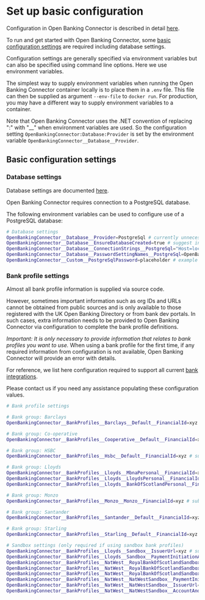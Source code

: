 # Set up basic configuration

Configuration in Open Banking Connector is described in detail [here](../../configuration/README.md).

To run and get started with Open Banking Connector, some [basic configuration settings](#basic-configuration-settings)
are required including database settings.

Configuration settings are generally specified via environment variables but can also be specified using command line
options. Here we use environment variables.

The simplest way to supply environment variables when running the Open Banking Connector container locally is to place
them in a `.env` file. This file can then be supplied as argument `--env-file` to `docker run`. For production, you
may have a different way to supply environment variables to a container.

Note that Open Banking Connector uses the .NET convention of replacing ":" with "__" when environment variables are
used. So the configuration setting `OpenBankingConnector:Database:Provider` is set by the environment variable
`OpenBankingConnector__Database__Provider`.

## Basic configuration settings

### Database settings

Database settings are documented [here](../../configuration/database-settings.md).

Open Banking Connector requires connection to a PostgreSQL database.

The following environment variables can be used to configure use of a PostgreSQL database:

```bash
# Database settings
OpenBankingConnector__Database__Provider=PostgreSql # currently unnecessary as this is the default but recommended for future-proofing
OpenBankingConnector__Database__EnsureDatabaseCreated=true # suggest initially true to allow Open Banking Connector to create database on first use, then later false
OpenBankingConnector__Database__ConnectionStrings__PostgreSql="Host=localhost;Database=test;Username=postgres" # substitute your connection string without password
OpenBankingConnector__Database__PasswordSettingNames__PostgreSql=OpenBankingConnector:Custom:PostgreSqlPassword # substitute name of environment variable providing database password
OpenBankingConnector__Custom__PostgreSqlPassword=placeholder # example arbitrary environment variable that supplies database password
```

### Bank profile settings

Almost all bank profile information is supplied via source code.

However, sometimes important information such as org IDs and URLs cannot be obtained from public sources and is only
available to those registered with the UK Open Banking Directory or from bank dev portals. In such cases, extra
information needs to be provided to Open Banking Connector via configuration to complete the bank profile definitions.

*Important: It is only necessary to provide information that relates to bank profiles you want to use.* When using a
bank profile for the first time, if any required information from configuration is not available, Open Banking Connector
will provide an error with details.

For reference, we list here configuration required to support all
current [bank integrations](../../bank-integrations.md).

Please contact us if you need any assistance populating these configuration values.

```bash
# Bank profile settings

# Bank group: Barclays
OpenBankingConnector__BankProfiles__Barclays__Default__FinancialId=xyz # substitute value

# Bank group: Co-operative
OpenBankingConnector__BankProfiles__Cooperative__Default__FinancialId=xyz # substitute value

# Bank group: HSBC
OpenBankingConnector__BankProfiles__Hsbc__Default__FinancialId=xyz # substitute value

# Bank group: Lloyds
OpenBankingConnector__BankProfiles__Lloyds__MbnaPersonal__FinancialId=xyz # substitute value
OpenBankingConnector__BankProfiles__Lloyds__LloydsPersonal__FinancialId=xyz # substitute value
OpenBankingConnector__BankProfiles__Lloyds__BankOfScotlandPersonal__FinancialId=xyz # substitute value

# Bank group: Monzo
OpenBankingConnector__BankProfiles__Monzo__Monzo__FinancialId=xyz # substitute value

# Bank group: Santander
OpenBankingConnector__BankProfiles__Santander__Default__FinancialId=xyz # substitute value

# Bank group: Starling
OpenBankingConnector__BankProfiles__Starling__Default__FinancialId=xyz # substitute value

# Sandbox settings (only required if using sandbox bank profiles)
OpenBankingConnector__BankProfiles__Lloyds__Sandbox__IssuerUrl=xyz # substitute value
OpenBankingConnector__BankProfiles__Lloyds__Sandbox__PaymentInitiationApi__BaseUrl=xyz # substitute value
OpenBankingConnector__BankProfiles__NatWest__RoyalBankOfScotlandSandbox__PaymentInitiationApi__BaseUrl=xyz # substitute value
OpenBankingConnector__BankProfiles__NatWest__RoyalBankOfScotlandSandbox__IssuerUrl=xyz # substitute value
OpenBankingConnector__BankProfiles__NatWest__RoyalBankOfScotlandSandbox__AccountAndTransactionApi__BaseUrl=xyz # substitute value
OpenBankingConnector__BankProfiles__NatWest__NatWestSandbox__PaymentInitiationApi__BaseUrl=xyz # substitute value
OpenBankingConnector__BankProfiles__NatWest__NatWestSandbox__IssuerUrl=xyz # substitute value
OpenBankingConnector__BankProfiles__NatWest__NatWestSandbox__AccountAndTransactionApi__BaseUrl=xyz # substitute value
```